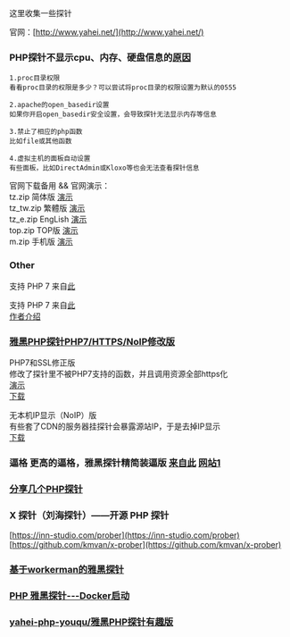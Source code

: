 这里收集一些探针

官网：[http://www.yahei.net/](http://www.yahei.net/)


### PHP探针不显示cpu、内存、硬盘信息的[原因](http://www.yahei.net/notice/2.php)   

```
1.proc目录权限 
看看proc目录的权限是多少？可以尝试将proc目录的权限设置为默认的0555 

2.apache的open_basedir设置 
如果你开启open_basedir安全设置，会导致探针无法显示内存等信息 

3.禁止了相应的php函数 
比如file或其他函数 

4.虚拟主机的面板自动设置 
有些面板，比如DirectAdmin或Kloxo等也会无法查看探针信息
```

官网下载备用 && 官网演示：  
tz.zip     简体版    [演示](http://www.yahei.net/tz/tz.php)  
tz_tw.zip  繁體版    [演示](http://www.yahei.net/tz/tz_tw.php)  
tz_e.zip   EngLish  [演示](http://www.yahei.net/tz/tz_e.php)  
top.zip    TOP版    [演示](http://www.yahei.net/tz/top.php)  
m.zip      手机版    [演示](http://www.yahei.net/tz/m.php)  

### Other
支持 PHP 7 来自[此](https://github.com/jakehu/phpinfo-by-yahei)


支持 PHP 7 来自[此](https://github.com/WuSiYu/PHP-Probe)   
[作者介绍](https://wusiyu.me/%e9%9b%85%e9%bb%91php%e6%8e%a2%e9%92%88%e9%ad%94%e6%94%b9%e7%89%88-%e6%94%af%e6%8c%81php7%ef%bc%8c%e5%a4%a7%e5%b9%85%e6%94%b9%e8%bf%9b%e7%95%8c%e9%9d%a2/)



### [雅黑PHP探针PHP7/HTTPS/NoIP修改版](https://luotianyi.vc/1830.html)  
PHP7和SSL修正版  
修改了探针里不被PHP7支持的函数，并且调用资源全部https化  
[演示](https://luotianyi.date/tz.php)  
[下载](https://mirror.luotianyi.vc/code/tz/yhtz7-https.zip)  

无本机IP显示（NoIP）版  
有些套了CDN的服务器挂探针会暴露源站IP，于是去掉IP显示  
[下载](https://mirror.luotianyi.vc/code/tz/yhtz7-https-NoIP.zip)  

### 逼格 更高的逼格，雅黑探针精简装逼版 [来自此](https://www.hostloc.com/thread-357633-1-1.html) [网站1](https://www.hostloc.com/thread-356945-1-1.html)  


### [分享几个PHP探针](https://zkk.me/0x0012.html)

### X 探针（刘海探针）——开源 PHP 探针  
[https://inn-studio.com/prober](https://inn-studio.com/prober)  
[https://github.com/kmvan/x-prober](https://github.com/kmvan/x-prober)  


### [基于workerman的雅黑探针](https://github.com/wwng2333/tz)  
### [PHP 雅黑探针---Docker启动](https://github.com/malaohu/php-yahei-tz)  
### [yahei-php-youqu/雅黑PHP探针有趣版](https://github.com/hdoodle/yahei-php-youqu)  
